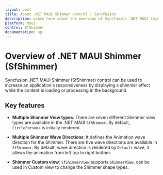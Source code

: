 ```yaml
---
layout: post
title: About .NET MAUI Shimmer control | Syncfusion
description: Learn here about the overview of Syncfusion .NET MAUI Shimmer (SfShimmer) control, its basic features, elements and more.
platform: maui
control: SfShimmer
documentation: ug
---
```


# Overview of .NET MAUI Shimmer (SfShimmer)

Syncfusion .NET MAUI Shimmer (SfShimmer) control can be used to increase an application's responsiveness by displaying a shimmer effect while the content is loading or processing in the background.

## Key features

* **Multiple Shimmer View types**: There are seven different Shimmer view types are available in the .NET MAUI `SfShimmer`. By default, `CirclePersona` is initially rendered.

* **Multiple Shimmer Wave Directions**: It defines the Animation wave direction for the Shimmer. There are five wave directions are available in `SfShimmer`. By default, wave direction is rendered by `Default` wave, it allows the animation from left top to right bottom.

* **Shimmer Custom view**: `SfShimmerView` supports `ShimmerView`, can be used in Custom view to change the Shimmer shape types. 